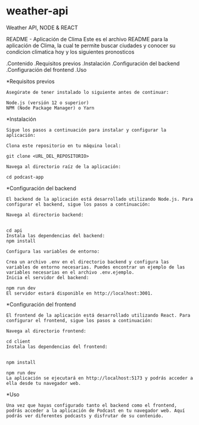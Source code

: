 # weather-api
Weather API, NODE &amp; REACT


README - Aplicación de Clima
Este es el archivo README para la aplicación de Clima, la cual te permite buscar ciudades y conocer su condicion climatica hoy y los siguientes pronosticos

.Contenido
.Requisitos previos
.Instalación
.Configuración del backend
.Configuración del frontend
.Uso

*Requisitos previos

    Asegúrate de tener instalado lo siguiente antes de continuar:

    Node.js (versión 12 o superior)
    NPM (Node Package Manager) o Yarn

*Instalación

    Sigue los pasos a continuación para instalar y configurar la aplicación:

    Clona este repositorio en tu máquina local:

    git clone <URL_DEL_REPOSITORIO>

    Navega al directorio raíz de la aplicación:

    cd podcast-app

*Configuración del backend

    El backend de la aplicación está desarrollado utilizando Node.js. Para configurar el backend, sigue los pasos a continuación:

    Navega al directorio backend:


    cd api
    Instala las dependencias del backend:
    npm install

    Configura las variables de entorno:

    Crea un archivo .env en el directorio backend y configura las variables de entorno necesarias. Puedes encontrar un ejemplo de las variables necesarias en el archivo .env.ejemplo.
    Inicia el servidor del backend:

    npm run dev
    El servidor estará disponible en http://localhost:3001.

*Configuración del frontend

    El frontend de la aplicación está desarrollado utilizando React. Para configurar el frontend, sigue los pasos a continuación:

    Navega al directorio frontend:

    cd client
    Instala las dependencias del frontend:


    npm install

    npm run dev
    La aplicación se ejecutará en http://localhost:5173 y podrás acceder a ella desde tu navegador web.

*Uso

    Una vez que hayas configurado tanto el backend como el frontend, podrás acceder a la aplicación de Podcast en tu navegador web. Aquí podrás ver diferentes podcasts y disfrutar de su contenido.



